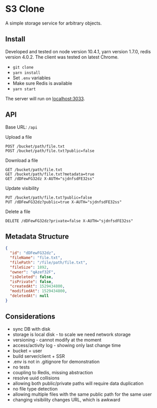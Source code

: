 # S3 Clone
A simple storage service for arbitrary objects.

## Install
Developed and tested on node version 10.4.1, yarn version 1.7.0, redis version 4.0.2.
The client was tested on latest Chrome.
* `git clone`
* `yarn install`
* Set `.env` variables 
* Make sure Redis is available 
* `yarn start`

The server will run on [localhost:3033](http://localhost:3033/).

## API
Base URL: `/api`

Upload a file
```
POST /bucket/path/file.txt
POST /bucket/path/file.txt?public=false
```

Download a file
```
GET /bucket/path/file.txt
GET /bucket/path/file.txt?metadata=true
GET /dDFewFG32dz X-AUTH="sjdnfsdFE32ss"
```

Update visibility
```
PUT /bucket/path/file.txt?public=false
PUT /dDFewFG32dz?public=true X-AUTH="sjdnfsdFE32ss"
```

Delete a file
```
DELETE /dDFewFG32dz?private=false X-AUTH="sjdnfsdFE32ss"
```

## Metadata Structure
```json
{
  "id": "dDFewFG32dz",
  "fileName": "file.txt",
  "filePath": "/file/path/file.txt",
  "fileSize": 1892,
  "owner": "qAzef32F",
  "isDeleted": false,
  "isPrivate": false,
  "createdAt": 1529434800,
  "modifiedAt": 1529434800,
  "deletedAt": null
}
```

## Considerations
* sync DB with disk
* storage is local disk - to scale we need network storage
* versioning - cannot modify at the moment
* access/activity log - showing only last change time
* bucket = user
* build server/client + SSR
* .env is not in .gitignore for demonstration
* no tests
* coupling to Redis, missing abstraction
* resolve uuid collisions
* allowing both public/private paths will require data duplication
* no file type detection
* allowing multiple files with the same public path for the same user
* changing visibility changes URL, which is awkward
